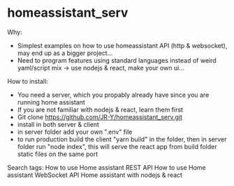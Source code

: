 # homeassistant_serv


Why:
- Simplest examples on how to use homeassistant API (http & websocket), may end up as a bigger project...
- Need to program features using standard languages instead of weird yaml/script mix -> use nodejs & react, make your own ui...

How to install:
- You need a server, which you propably already have since you are running home assistant
- If you are not familiar with nodejs & react, learn them first
- Git clone https://github.com/JR-Y/homeassistant_serv.git
- install in both server & client
- in server folder add your own ".env" file
- to run production build the client "yarn build" in the folder, then in server folder run "node index", this will serve the react app from build folder static files on the same port


Search tags: 
How to use Home assistant REST API
How to use Home assistant WebSocket API
Home assistant with nodejs & react